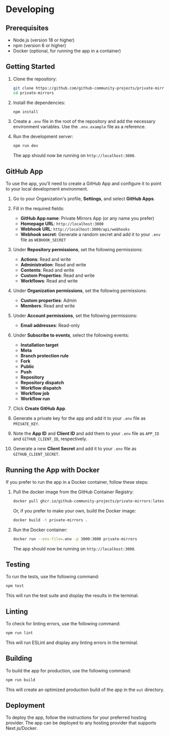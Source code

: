# Developing

## Prerequisites

- Node.js (version 18 or higher)
- npm (version 6 or higher)
- Docker (optional, for running the app in a container)

## Getting Started

1. Clone the repository:

   ```sh
   git clone https://github.com/github-community-projects/private-mirrors.git
   cd private-mirrors
   ```

2. Install the dependencies:

   ```sh
   npm install
   ```

3. Create a `.env` file in the root of the repository and add the necessary environment variables. Use the `.env.example` file as a reference.

4. Run the development server:

   ```sh
   npm run dev
   ```

   The app should now be running on `http://localhost:3000`.

## GitHub App

To use the app, you'll need to create a GitHub App and configure it to point to your local development environment.

1. Go to your Organization's profile, **Settings**, and select **GitHub Apps**.
2. Fill in the required fields:
   - **GitHub App name**: Private Mirrors App (or any name you prefer)
   - **Homepage URL**: `http://localhost:3000`
   - **Webhook URL**: `http://localhost:3000/api/webhooks`
   - **Webhook secret**: Generate a random secret and add it to your `.env` file as `WEBHOOK_SECRET`
3. Under **Repository permissions**, set the following permissions:
   - **Actions**: Read and write
   - **Administration**: Read and write
   - **Contents**: Read and write
   - **Custom Properties**: Read and write
   - **Workflows**: Read and write
4. Under **Organization permissions**, set the following permissions:
   - **Custom properties**: Admin
   - **Members**: Read and write
5. Under **Account permissions**, set the following permissions:

   - **Email addresses**: Read-only

6. Under **Subscribe to events**, select the following events:

   - **Installation target**
   - **Meta**
   - **Branch protection rule**
   - **Fork**
   - **Public**
   - **Push**
   - **Repository**
   - **Repository dispatch**
   - **Workflow dispatch**
   - **Workflow job**
   - **Workflow run**

7. Click **Create GitHub App**.
8. Generate a private key for the app and add it to your `.env` file as `PRIVATE_KEY`.
9. Note the **App ID** and **Client ID** and add them to your `.env` file as `APP_ID` and `GITHUB_CLIENT_ID`, respectively.
10. Generate a new **Client Secret** and add it to your `.env` file as `GITHUB_CLIENT_SECRET`.

## Running the App with Docker

If you prefer to run the app in a Docker container, follow these steps:

1. Pull the docker image from the GitHub Container Registry:

   ```sh
   docker pull ghcr.io/github-community-projects/private-mirrors:latest
   ```

   Or, if you prefer to make your own, build the Docker image:

   ```sh
   docker build -t private-mirrors .
   ```

2. Run the Docker container:

   ```sh
   docker run --env-file=.env -p 3000:3000 private-mirrors
   ```

   The app should now be running on `http://localhost:3000`.

## Testing

To run the tests, use the following command:

```sh
npm test
```

This will run the test suite and display the results in the terminal.

## Linting

To check for linting errors, use the following command:

```sh
npm run lint
```

This will run ESLint and display any linting errors in the terminal.

## Building

To build the app for production, use the following command:

```sh
npm run build
```

This will create an optimized production build of the app in the `out` directory.

## Deployment

To deploy the app, follow the instructions for your preferred hosting provider. The app can be deployed to any hosting provider that supports Next.js/Docker.
